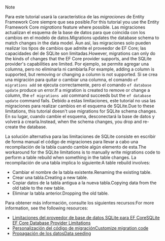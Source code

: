 
> [!NOTE]
> <span data-ttu-id="17f05-101">Para este tutorial usará la característica de las *migraciones* de Entity Framework Core siempre que sea posible.</span><span class="sxs-lookup"><span data-stu-id="17f05-101">For this tutorial you use the Entity Framework Core *migrations* feature where possible.</span></span> <span data-ttu-id="17f05-102">Las migraciones actualizan el esquema de la base de datos para que coincida con los cambios en el modelo de datos.</span><span class="sxs-lookup"><span data-stu-id="17f05-102">Migrations updates the database schema to match changes in the data model.</span></span> <span data-ttu-id="17f05-103">Aun así, las migraciones solo pueden realizar los tipos de cambios que admite el proveedor de EF Core; las capacidades del de SQLite son limitadas.</span><span class="sxs-lookup"><span data-stu-id="17f05-103">However, migrations can only do the kinds of changes that the EF Core provider supports, and the SQLite provider's capabilities are limited.</span></span> <span data-ttu-id="17f05-104">Por ejemplo, se permite agregar una columna, pero no eliminarla ni cambiarla.</span><span class="sxs-lookup"><span data-stu-id="17f05-104">For example, adding a column is supported, but removing or changing a column is not supported.</span></span> <span data-ttu-id="17f05-105">Si se crea una migración para quitar o cambiar una columna, el comando `ef migrations add` se ejecuta correctamente, pero el comando `ef database update` produce un error.</span><span class="sxs-lookup"><span data-stu-id="17f05-105">If a migration is created to remove or change a column, the `ef migrations add` command succeeds but the `ef database update` command fails.</span></span> <span data-ttu-id="17f05-106">Debido a estas limitaciones, este tutorial no usa las migraciones para realizar cambios en el esquema de SQLite.</span><span class="sxs-lookup"><span data-stu-id="17f05-106">Due to these limitations, this tutorial doesn't use migrations for SQLite schema changes.</span></span> <span data-ttu-id="17f05-107">En su lugar, cuando cambie el esquema, desconectará la base de datos y volverá a crearla.</span><span class="sxs-lookup"><span data-stu-id="17f05-107">Instead, when the schema changes, you drop and re-create the database.</span></span>
>
><span data-ttu-id="17f05-108">La solución alternativa para las limitaciones de SQLite consiste en escribir de forma manual el código de migraciones para llevar a cabo una recompilación de la tabla cuando cambie algún elemento de esta.</span><span class="sxs-lookup"><span data-stu-id="17f05-108">The workaround for the SQLite limitations is to manually write migrations code to perform a table rebuild when something in the table changes.</span></span> <span data-ttu-id="17f05-109">La recompilación de una tabla implica lo siguiente:</span><span class="sxs-lookup"><span data-stu-id="17f05-109">A table rebuild involves:</span></span>
>
>* <span data-ttu-id="17f05-110">Cambiar el nombre de la tabla existente.</span><span class="sxs-lookup"><span data-stu-id="17f05-110">Renaming the existing table.</span></span>
>* <span data-ttu-id="17f05-111">Crear una tabla.</span><span class="sxs-lookup"><span data-stu-id="17f05-111">Creating a new table.</span></span>
>* <span data-ttu-id="17f05-112">Copiar datos de la tabla antigua a la nueva tabla.</span><span class="sxs-lookup"><span data-stu-id="17f05-112">Copying data from the old table to the new table.</span></span>
>* <span data-ttu-id="17f05-113">Eliminar la tabla anterior.</span><span class="sxs-lookup"><span data-stu-id="17f05-113">Dropping the old table.</span></span>
>
><span data-ttu-id="17f05-114">Para obtener más información, consulte los siguientes recursos:</span><span class="sxs-lookup"><span data-stu-id="17f05-114">For more information, see the following resources:</span></span>
>
> * [<span data-ttu-id="17f05-115">Limitaciones del proveedor de base de datos SQLite para EF Core</span><span class="sxs-lookup"><span data-stu-id="17f05-115">SQLite EF Core Database Provider Limitations</span></span>](/ef/core/providers/sqlite/limitations)
> * [<span data-ttu-id="17f05-116">Personalización del código de migración</span><span class="sxs-lookup"><span data-stu-id="17f05-116">Customize migration code</span></span>](/ef/core/managing-schemas/migrations/#customize-migration-code)
> * [<span data-ttu-id="17f05-117">Propagación de los datos</span><span class="sxs-lookup"><span data-stu-id="17f05-117">Data seeding</span></span>](/ef/core/modeling/data-seeding)
